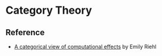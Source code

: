 
# Category Theory


## Reference

  * [A categorical view of computational effects](http://www.math.jhu.edu/~eriehl/compose.pdf) by Emily Riehl
  
